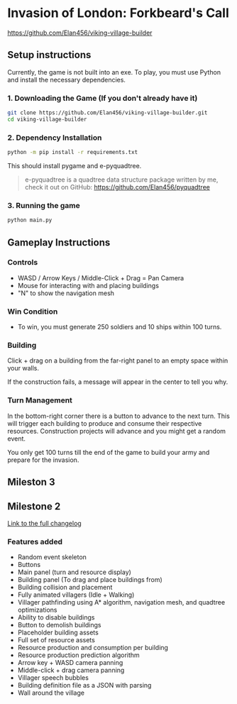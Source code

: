 # Invasion of London: Forkbeard's Call
https://github.com/Elan456/viking-village-builder

## Setup instructions
Currently, the game is not built into an exe. To play, you must use Python and install the necessary dependencies.

### 1. Downloading the Game (If you don't already have it)
```sh
git clone https://github.com/Elan456/viking-village-builder.git
cd viking-village-builder
```

### 2. Dependency Installation

```sh
python -m pip install -r requirements.txt
```

This should install pygame and e-pyquadtree.

> e-pyquadtree is a quadtree data structure package written by me, check it out on GitHub: https://github.com/Elan456/pyquadtree

### 3. Running the game 

```sh
python main.py 
```

## Gameplay Instructions 

### Controls

- WASD / Arrow Keys / Middle-Click + Drag = Pan Camera
- Mouse for interacting with and placing buildings
- "N" to show the navigation mesh

### Win Condition
- To win, you must generate 250 soldiers and 10 ships within 100 turns.

### Building

Click + drag on a building from the far-right panel to an empty space within your walls.

If the construction fails, a message will appear in the center to tell you why.

### Turn Management

In the bottom-right corner there is a button to advance to the next turn. This will
trigger each building to produce and consume their respective resources.
Construction projects will advance and you might get a random event.

You only get 100 turns till the end of the game to build your army and prepare for the invasion.

## Mileston 3

## Milestone 2

[Link to the full changelog](https://github.com/Elan456/viking-village-builder/commits/0.1)

### Features added
- Random event skeleton
- Buttons
- Main panel (turn and resource display)
- Building panel (To drag and place buildings from)
- Building collision and placement
- Fully animated villagers (Idle + Walking)
- Villager pathfinding using A* algorithm, navigation mesh, and quadtree optimizations
- Ability to disable buildings
- Button to demolish buildings
- Placeholder building assets
- Full set of resource assets
- Resource production and consumption per building
- Resource production prediction algorithm
- Arrow key + WASD camera panning
- Middle-click + drag camera panning
- Villager speech bubbles
- Building definition file as a JSON with parsing
- Wall around the village
